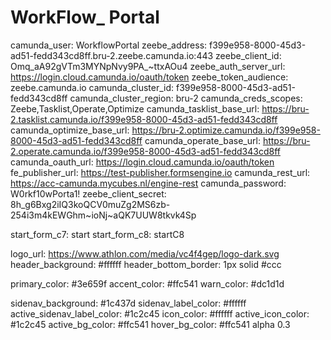 # WorkFlow_ Portal

camunda_user: WorkflowPortal
zeebe_address: f399e958-8000-45d3-ad51-fedd343cd8ff.bru-2.zeebe.camunda.io:443
zeebe_client_id: Omq_aA92gVTm3MYNpNvy9PA_~ttxAOu4
zeebe_auth_server_url: https://login.cloud.camunda.io/oauth/token
zeebe_token_audience: zeebe.camunda.io
camunda_cluster_id: f399e958-8000-45d3-ad51-fedd343cd8ff
camunda_cluster_region: bru-2
camunda_creds_scopes: Zeebe,Tasklist,Operate,Optimize
camunda_tasklist_base_url: https://bru-2.tasklist.camunda.io/f399e958-8000-45d3-ad51-fedd343cd8ff
camunda_optimize_base_url: https://bru-2.optimize.camunda.io/f399e958-8000-45d3-ad51-fedd343cd8ff
camunda_operate_base_url: https://bru-2.operate.camunda.io/f399e958-8000-45d3-ad51-fedd343cd8ff
camunda_oauth_url: https://login.cloud.camunda.io/oauth/token
fe_publisher_url: https://test-publisher.formsengine.io
camunda_rest_url: https://acc-camunda.mycubes.nl/engine-rest
camunda_password: W0rkf10wPorta1!
zeebe_client_secret: 8h_g6Bxg2iIQ3koQCV0muZg2MS6zb-254i3m4kEWGhm~ioNj~aQK7UUW8tkvk4Sp

start_form_c7: start
start_form_c8: startC8


logo_url: https://www.athlon.com/media/vc4f4gep/logo-dark.svg
header_background: #ffffff
header_bottom_border: 1px solid #ccc

primary_color: #3e659f
accent_color: #ffc541
warn_color: #dc1d1d

sidenav_background: #1c437d
sidenav_label_color: #ffffff
active_sidenav_label_color: #1c2c45
icon_color: #ffffff
active_icon_color: #1c2c45
active_bg_color: #ffc541
hover_bg_color: #ffc541 alpha 0.3